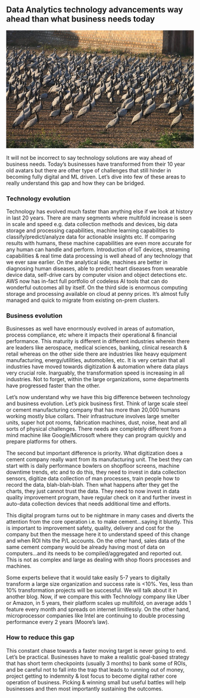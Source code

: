## Data Analytics technology advancements way ahead than what business needs today


![](/images/02Khichan.jpg "20,000 Demoiselle Cranes gather in Khichan, Rajasthan after travelling 5000 kms crossing Himalayas from Mongolia")


It will not be incorrect to say technology solutions are way ahead of business needs. Today’s businesses have transformed from their 10 year old avatars but there are other type of challenges that still hinder in becoming fully digital and ML driven. Let’s dive into few of these areas to really understand this gap and how they can be bridged.

### Technology evolution
Technology has evolved much faster than anything else if we look at history in last 20 years. There are many segments where multifold increase is seen in scale and speed e.g. data collection methods and devices, big data storage and processing capabilities, machine learning capabilities to classify/predict/analyze data for actionable insights etc. If comparing results with humans, these machine capabilities are even more accurate for any human can handle and perform. Introduction of IoT devices, streaming capabilities & real time data processing is well ahead of any technology that we ever saw earlier.
On the analytical side, machines are better in diagnosing human diseases, able to predict heart diseases from wearable device data, self-drive cars by computer vision and object detections etc. AWS now has in-fact full portfolio of codeless AI tools that can do wonderful outcomes all by itself.
On the third side is enormous computing storage and processing available on cloud at penny prices. It’s almost fully managed and quick to migrate from existing on-prem clusters.

### Business evolution
Businesses as well have enormously evolved in areas of automation, process compliance, etc where it impacts their operational & financial performance. This maturity is different in different industries wherein there are leaders like aerospace, medical sciences, banking, clinical research & retail whereas on the other side there are industries like heavy equipment manufacturing, energy/utilities, automobiles, etc.
It is very certain that all industries have moved towards digitization & automation where data plays very crucial role. Inarguably, the transformation speed is increasing in all industries. Not to forget, within the large organizations, some departments have progressed faster than the other.

Let’s now understand why we have this big difference between technology and business evolution. Let’s pick business first. Think of large scale steel or cement manufacturing company that has more than 20,000 humans working mostly blue collars. Their infrastructure involves large smelter units, super hot pot rooms, fabrication machines, dust, noise, heat and all sorts of physical challenges. There needs are completely different from a mind machine like Google/Microsoft where they can program quickly and prepare platforms for others.

The second but important difference is priority. What digitization does a cement company really want from its manufacturing unit. The best they can start with is daily performance bowlers on shopfloor screens, machine downtime trends, etc and to do this, they need to invest in data collection sensors, digitize data collection of man processes, train people how to record the data, blah-blah-blah. Then what happens after they get the charts, they just cannot trust the data. They need to now invest in data quality improvement program, have regular check on it and further invest in auto-data collection devices that needs additional time and efforts.

This digital program turns out to be nightmare in many cases and diverts the attention from the core operation i.e. to make cement…saying it bluntly. This is important to improvement safety, quality, delivery and cost for the company but then the message here it to understand speed of this change and when ROI hits the P/L accounts. On the other hand, sales data of the same cement company would be already having most of data on computers…and its needs to be compiled/aggregated and reported out. This is not as complex and large as dealing with shop floors processes and machines.

Some experts believe that it would take easily 5-7 years to digitally transform a large size organization and success rate is <10%. Yes, less than 10% transformation projects will be successful. We will talk about it in another blog. Now, if we compare this with Technology company like Uber or Amazon, in 5 years, their platform scales up multifold, on average adds 1 feature every month and spreads on internet limitlessly. On the other hand, microprocessor companies like Intel are continuing to double processing performance every 2 years (Moore’s law).

### How to reduce this gap
This constant chase towards a faster moving target is never going to end. Let’s be practical. Businesses have to make a realistic goal-based strategy that has short term checkpoints (usually 3 months) to bank some of ROIs, and be careful not to fall into the trap that leads to running out of money, project getting to indemnity & lost focus to become digital rather core operation of business.
Picking & winning small but useful battles will help businesses and then most importantly sustaining the outcomes.

